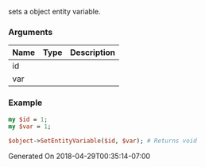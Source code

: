 sets a object entity variable.
### Arguments
**Name**|**Type**|**Description**
:---|:---|:---
id||
var||

### Example

```perl
my $id = 1;
my $var = 1;

$object->SetEntityVariable($id, $var); # Returns void
```


Generated On 2018-04-29T00:35:14-07:00